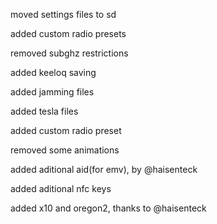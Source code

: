 moved settings files to sd  

added custom radio presets  

removed subghz restrictions  

added keeloq saving  

added jamming files  

added tesla files  

added custom radio preset  

removed some animations  

added aditional aid(for emv), by @haisenteck  

added aditional nfc keys  

added x10 and oregon2, thanks to @haisenteck  
